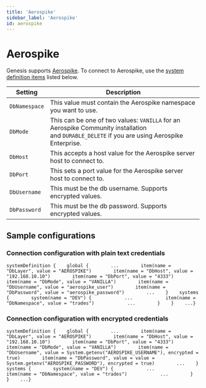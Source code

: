 ```yaml
---
title: 'Aerospike'
sidebar_label: 'Aerospike'
id: aerospike
---
```


Aerospike
=========

Genesis supports [Aerospike](https://aerospike.com/). To connect to Aerospike, use the [system definition items](https://docs.genesis.global/secure/creating-applications/configure-runtime/system-definitions/) listed below.

| Setting | Description |
| --- | --- |
| `DbNamespace` | This value must contain the Aerospike namespace you want to use. |
| `DbMode` | This can be one of two values: `VANILLA` for an Aerospike Community installation and `DURABLE_DELETE` if you are using Aerospike Enterprise. |
| `DbHost` | This accepts a host value for the Aerospike server host to connect to. |
| `DbPort` | This sets a port value for the Aerospike server host to connect to. |
| `DbUsername` | This must be the db username. Supports encrypted values. |
| `DbPassword` | This must be the db password. Supports encrypted values. |

Sample configurations[​](https://docs.genesis.global/secure/reference/developer/api/database/reference/supported-databases/aerospike/#sample-configurations "Direct link to heading")
-------------------------------------------------------------------------------------------------------------------------------------------------------------------------------------

### Connection configuration with plain text credentials[​](https://docs.genesis.global/secure/reference/developer/api/database/reference/supported-databases/aerospike/#connection-configuration-with-plain-text-credentials "Direct link to heading")

```
systemDefinition {    global {        ...        item(name = "DbLayer", value = "AEROSPIKE")        item(name = "DbHost", value = "192.168.10.10")        item(name = "DbPort", value = "4333")        item(name = "DbMode", value = "VANILLA")        item(name = "DbUsername", value = "aerospike_user")        item(name = "DbPassword", value = "aerospike_password")        ...    }    systems {        system(name = "DEV") {            ...            item(name = "DbNamespace", value = "trades")            ...        }    }    ...}
```

### Connection configuration with encrypted credentials[​](https://docs.genesis.global/secure/reference/developer/api/database/reference/supported-databases/aerospike/#connection-configuration-with-encrypted-credentials "Direct link to heading")

```
systemDefinition {    global {        ...        item(name = "DbLayer", value = "AEROSPIKE")        item(name = "DbHost", value = "192.168.10.10")        item(name = "DbPort", value = "4333")        item(name = "DbMode", value = "VANILLA")        item(name = "DbUsername", value = System.getenv("AEROSPIKE_USERNAME"), encrypted = true)        item(name = "DbPassword", value = value = System.getenv("AEROSPIKE_PASSWORD"), encrypted = true)        ...    }    systems {        system(name = "DEV") {            ...            item(name = "DbNamespace", value = "trades")            ...        }    }    ...}
```

[](https://docs.genesis.global/secure/reference/developer/api/database/reference/supported-databases/sql/)
